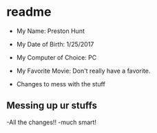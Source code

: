 # readme

- My Name:	Preston Hunt
- My Date of Birth: 1/25/2017
- My Computer of Choice: PC
- My Favorite Movie: Don't really have a favorite.

- Changes to mess with the stuff

## Messing up ur stuffs


 -All the changes!!
 -much smart!
